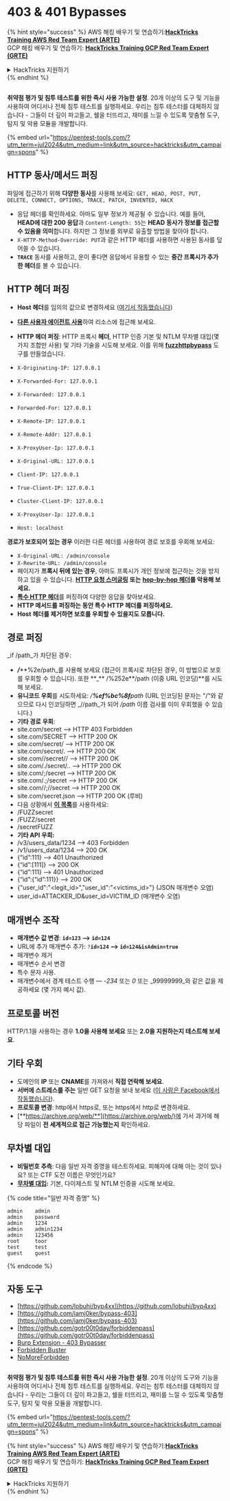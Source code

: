 # 403 & 401 Bypasses

{% hint style="success" %}
AWS 해킹 배우기 및 연습하기:<img src="/.gitbook/assets/arte.png" alt="" data-size="line">[**HackTricks Training AWS Red Team Expert (ARTE)**](https://training.hacktricks.xyz/courses/arte)<img src="/.gitbook/assets/arte.png" alt="" data-size="line">\
GCP 해킹 배우기 및 연습하기: <img src="/.gitbook/assets/grte.png" alt="" data-size="line">[**HackTricks Training GCP Red Team Expert (GRTE)**<img src="/.gitbook/assets/grte.png" alt="" data-size="line">](https://training.hacktricks.xyz/courses/grte)

<details>

<summary>HackTricks 지원하기</summary>

* [**구독 계획**](https://github.com/sponsors/carlospolop) 확인하기!
* **💬 [**Discord 그룹**](https://discord.gg/hRep4RUj7f) 또는 [**텔레그램 그룹**](https://t.me/peass)에 참여하거나 **Twitter** 🐦 [**@hacktricks\_live**](https://twitter.com/hacktricks\_live)**를 팔로우하세요.**
* **[**HackTricks**](https://github.com/carlospolop/hacktricks) 및 [**HackTricks Cloud**](https://github.com/carlospolop/hacktricks-cloud) 깃허브 리포지토리에 PR을 제출하여 해킹 팁을 공유하세요.**

</details>
{% endhint %}

<figure><img src="/.gitbook/assets/pentest-tools.svg" alt=""><figcaption></figcaption></figure>

**취약점 평가 및 침투 테스트를 위한 즉시 사용 가능한 설정**. 20개 이상의 도구 및 기능을 사용하여 어디서나 전체 침투 테스트를 실행하세요. 우리는 침투 테스터를 대체하지 않습니다 - 그들이 더 깊이 파고들고, 쉘을 터뜨리고, 재미를 느낄 수 있도록 맞춤형 도구, 탐지 및 악용 모듈을 개발합니다.

{% embed url="https://pentest-tools.com/?utm_term=jul2024&utm_medium=link&utm_source=hacktricks&utm_campaign=spons" %}

## HTTP 동사/메서드 퍼징

파일에 접근하기 위해 **다양한 동사**를 사용해 보세요: `GET, HEAD, POST, PUT, DELETE, CONNECT, OPTIONS, TRACE, PATCH, INVENTED, HACK`

* 응답 헤더를 확인하세요. 아마도 일부 정보가 제공될 수 있습니다. 예를 들어, **HEAD에 대한 200 응답**과 `Content-Length: 55`는 **HEAD 동사가 정보를 접근할 수 있음을 의미**합니다. 하지만 그 정보를 외부로 유출할 방법을 찾아야 합니다.
* `X-HTTP-Method-Override: PUT`과 같은 HTTP 헤더를 사용하면 사용된 동사를 덮어쓸 수 있습니다.
* **`TRACE`** 동사를 사용하고, 운이 좋다면 응답에서 유용할 수 있는 **중간 프록시가 추가한 헤더**를 볼 수 있습니다.

## HTTP 헤더 퍼징

* **Host 헤더**를 임의의 값으로 변경하세요 ([여기서 작동했습니다](https://medium.com/@sechunter/exploiting-admin-panel-like-a-boss-fc2dd2499d31))
* [**다른 사용자 에이전트 사용**](https://github.com/danielmiessler/SecLists/blob/master/Fuzzing/User-Agents/UserAgents.fuzz.txt)하여 리소스에 접근해 보세요.
* **HTTP 헤더 퍼징**: HTTP 프록시 **헤더**, HTTP 인증 기본 및 NTLM 무차별 대입(몇 가지 조합만 사용) 및 기타 기술을 시도해 보세요. 이를 위해 [**fuzzhttpbypass**](https://github.com/carlospolop/fuzzhttpbypass) 도구를 만들었습니다.

* `X-Originating-IP: 127.0.0.1`
* `X-Forwarded-For: 127.0.0.1`
* `X-Forwarded: 127.0.0.1`
* `Forwarded-For: 127.0.0.1`
* `X-Remote-IP: 127.0.0.1`
* `X-Remote-Addr: 127.0.0.1`
* `X-ProxyUser-Ip: 127.0.0.1`
* `X-Original-URL: 127.0.0.1`
* `Client-IP: 127.0.0.1`
* `True-Client-IP: 127.0.0.1`
* `Cluster-Client-IP: 127.0.0.1`
* `X-ProxyUser-Ip: 127.0.0.1`
* `Host: localhost`

**경로가 보호되어 있는 경우** 이러한 다른 헤더를 사용하여 경로 보호를 우회해 보세요:

* `X-Original-URL: /admin/console`
* `X-Rewrite-URL: /admin/console`
* 페이지가 **프록시 뒤에 있는 경우**, 아마도 프록시가 개인 정보에 접근하는 것을 방지하고 있을 수 있습니다. [**HTTP 요청 스머글링**](../../pentesting-web/http-request-smuggling/) **또는** [**hop-by-hop 헤더**](../../pentesting-web/abusing-hop-by-hop-headers.md)**를 악용해 보세요.**
* [**특수 HTTP 헤더**](special-http-headers.md)를 퍼징하여 다양한 응답을 찾아보세요.
* **HTTP 메서드를 퍼징하는 동안 특수 HTTP 헤더를 퍼징하세요.**
* **Host 헤더를 제거하면 보호를 우회할 수 있을지도 모릅니다.**

## 경로 **퍼징**

_if /path_가 차단된 경우:

* _**/**_**%2e/path_를 사용해 보세요 (접근이 프록시로 차단된 경우, 이 방법으로 보호를 우회할 수 있습니다). 또한 **\_\*\* /%252e\*\*/path (이중 URL 인코딩)**를 시도해 보세요.
* **유니코드 우회**를 시도하세요: _/**%ef%bc%8f**path_ (URL 인코딩된 문자는 "/"와 같으므로 다시 인코딩하면 _//path_가 되어 _/path_ 이름 검사를 이미 우회했을 수 있습니다.)
* **기타 경로 우회**:
* site.com/secret –> HTTP 403 Forbidden
* site.com/SECRET –> HTTP 200 OK
* site.com/secret/ –> HTTP 200 OK
* site.com/secret/. –> HTTP 200 OK
* site.com//secret// –> HTTP 200 OK
* site.com/./secret/.. –> HTTP 200 OK
* site.com/;/secret –> HTTP 200 OK
* site.com/.;/secret –> HTTP 200 OK
* site.com//;//secret –> HTTP 200 OK
* site.com/secret.json –> HTTP 200 OK (루비)
* 다음 상황에서 [**이 목록**](https://github.com/danielmiessler/SecLists/blob/master/Fuzzing/Unicode.txt)를 사용하세요:
* /FUZZsecret
* /FUZZ/secret
* /secretFUZZ
* **기타 API 우회:**
* /v3/users\_data/1234 --> 403 Forbidden
* /v1/users\_data/1234 --> 200 OK
* {“id”:111} --> 401 Unauthorized
* {“id”:\[111]} --> 200 OK
* {“id”:111} --> 401 Unauthorized
* {“id”:{“id”:111\}} --> 200 OK
* {"user\_id":"\<legit\_id>","user\_id":"\<victims\_id>"} (JSON 매개변수 오염)
* user\_id=ATTACKER\_ID\&user\_id=VICTIM\_ID (매개변수 오염)

## **매개변수 조작**

* **매개변수 값 변경**: **`id=123` --> `id=124`**
* URL에 추가 매개변수 추가: `?`**`id=124` —-> `id=124&isAdmin=true`**
* 매개변수 제거
* 매개변수 순서 변경
* 특수 문자 사용.
* 매개변수에서 경계 테스트 수행 — _-234_ 또는 _0_ 또는 _99999999_와 같은 값을 제공하세요 (몇 가지 예시 값).

## **프로토콜 버전**

HTTP/1.1을 사용하는 경우 **1.0을 사용해 보세요** 또는 **2.0을 지원하는지 테스트해 보세요**.

## **기타 우회**

* 도메인의 **IP** 또는 **CNAME**를 가져와서 **직접 연락해 보세요**.
* **서버에 스트레스를 주는** 일반 GET 요청을 보내 보세요 ([이 사람은 Facebook에서 작동했습니다](https://medium.com/@amineaboud/story-of-a-weird-vulnerability-i-found-on-facebook-fc0875eb5125)).
* **프로토콜 변경**: http에서 https로, 또는 https에서 http로 변경하세요.
* [**https://archive.org/web/**](https://archive.org/web/)에 가서 과거에 해당 파일이 **전 세계적으로 접근 가능했는지** 확인하세요.

## **무차별 대입**

* **비밀번호 추측**: 다음 일반 자격 증명을 테스트하세요. 피해자에 대해 아는 것이 있나요? 또는 CTF 도전 이름은 무엇인가요?
* [**무차별 대입**](../../generic-methodologies-and-resources/brute-force.md#http-brute)**:** 기본, 다이제스트 및 NTLM 인증을 시도해 보세요.

{% code title="일반 자격 증명" %}
```
admin    admin
admin    password
admin    1234
admin    admin1234
admin    123456
root     toor
test     test
guest    guest
```
{% endcode %}

## 자동 도구

* [https://github.com/lobuhi/byp4xx](https://github.com/lobuhi/byp4xx)
* [https://github.com/iamj0ker/bypass-403](https://github.com/iamj0ker/bypass-403)
* [https://github.com/gotr00t0day/forbiddenpass](https://github.com/gotr00t0day/forbiddenpass)
* [Burp Extension - 403 Bypasser](https://portswigger.net/bappstore/444407b96d9c4de0adb7aed89e826122)
* [Forbidden Buster](https://github.com/Sn1r/Forbidden-Buster)
* [NoMoreForbidden](https://github.com/akinerk/NoMoreForbidden)

<figure><img src="/.gitbook/assets/pentest-tools.svg" alt=""><figcaption></figcaption></figure>

**취약점 평가 및 침투 테스트를 위한 즉시 사용 가능한 설정**. 20개 이상의 도구와 기능을 사용하여 어디서나 전체 침투 테스트를 실행하세요. 우리는 침투 테스터를 대체하지 않습니다 - 우리는 그들이 더 깊이 파고들고, 쉘을 터뜨리고, 재미를 느낄 수 있도록 맞춤형 도구, 탐지 및 악용 모듈을 개발합니다.

{% embed url="https://pentest-tools.com/?utm_term=jul2024&utm_medium=link&utm_source=hacktricks&utm_campaign=spons" %}

{% hint style="success" %}
AWS 해킹 배우기 및 연습하기:<img src="/.gitbook/assets/arte.png" alt="" data-size="line">[**HackTricks Training AWS Red Team Expert (ARTE)**](https://training.hacktricks.xyz/courses/arte)<img src="/.gitbook/assets/arte.png" alt="" data-size="line">\
GCP 해킹 배우기 및 연습하기: <img src="/.gitbook/assets/grte.png" alt="" data-size="line">[**HackTricks Training GCP Red Team Expert (GRTE)**<img src="/.gitbook/assets/grte.png" alt="" data-size="line">](https://training.hacktricks.xyz/courses/grte)

<details>

<summary>HackTricks 지원하기</summary>

* [**구독 계획**](https://github.com/sponsors/carlospolop) 확인하기!
* **💬 [**Discord 그룹**](https://discord.gg/hRep4RUj7f) 또는 [**텔레그램 그룹**](https://t.me/peass)에 참여하거나 **Twitter** 🐦 [**@hacktricks\_live**](https://twitter.com/hacktricks\_live)**를 팔로우하세요.**
* **[**HackTricks**](https://github.com/carlospolop/hacktricks) 및 [**HackTricks Cloud**](https://github.com/carlospolop/hacktricks-cloud) 깃허브 리포지토리에 PR을 제출하여 해킹 트릭을 공유하세요.**

</details>
{% endhint %}
